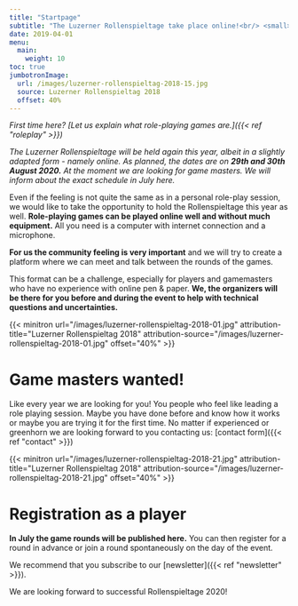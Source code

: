 ```yaml
---
title: "Startpage"
subtitle: "The Luzerner Rollenspieltage take place online!<br/> <small>29. + 30. August 2020</small>"
date: 2019-04-01
menu:
  main:
    weight: 10
toc: true
jumbotronImage:
  url: /images/luzerner-rollenspieltag-2018-15.jpg
  source: Luzerner Rollenspieltag 2018
  offset: 40%
---
```


_First time here? [Let us explain what role-playing games are.]({{< ref "roleplay" >}})_

_The Luzerner Rollenspieltage will be held again this year, albeit in a slightly adapted form - namely online. As planned, the dates are on **29th and 30th August 2020.** At the moment we are looking for game masters. We will inform about the exact schedule in July here._

Even if the feeling is not quite the same as in a personal role-play session, we would like to take the opportunity to hold the Rollenspieltage this year as well. **Role-playing games can be played online well and without much equipment.** All you need is a computer with internet connection and a microphone.

**For us the community feeling is very important** and we will try to create a platform where we can meet and talk between the rounds of the games.

This format can be a challenge, especially for players and gamemasters who have no experience with online pen & paper. **We, the organizers will be there for you before and during the event to help with technical questions and uncertainties.**

{{< minitron url="/images/luzerner-rollenspieltag-2018-01.jpg" attribution-title="Luzerner Rollenspieltag 2018" attribution-source="/images/luzerner-rollenspieltag-2018-01.jpg" offset="40%" >}}

# Game masters wanted!

Like every year we are looking for you! You people who feel like leading a role playing session. Maybe you have done before and know how it works or maybe you are trying it for the first time. No matter if experienced or greenhorn we are looking forward to you contacting us: [contact form]({{< ref "contact" >}})

{{< minitron url="/images/luzerner-rollenspieltag-2018-21.jpg" attribution-title="Luzerner Rollenspieltag 2018" attribution-source="/images/luzerner-rollenspieltag-2018-21.jpg" offset="40%" >}}

# Registration as a player

**In July the game rounds will be published here.** You can then register for a round in advance or join a round spontaneously on the day of the event.

We recommend that you subscribe to our [newsletter]({{< ref "newsletter" >}}).

We are looking forward to successful Rollenspieltage 2020!
